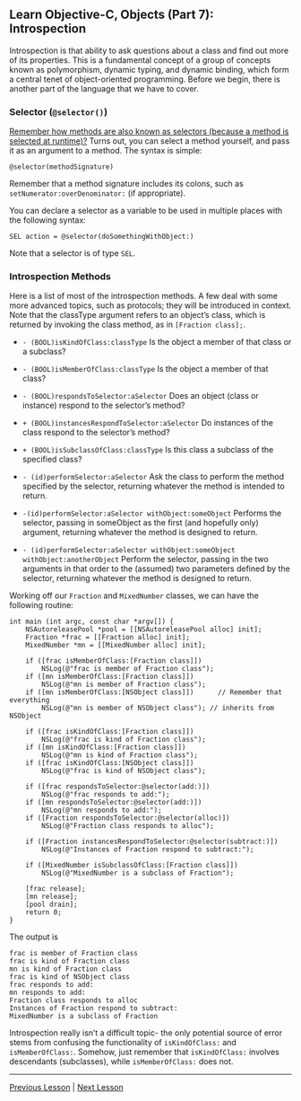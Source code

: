 ## Learn Objective-C, Objects (Part 7): Introspection

Introspection is that ability to ask questions about a class and find out more of its properties. This is a fundamental concept of a group of concepts known as polymorphism, dynamic typing, and dynamic binding, which form a central tenet of object-oriented programming. Before we begin, there is another part of the language that we have to cover.

### Selector (`@selector()`)

[Remember how methods are also known as selectors (because a method is selected at runtime)?](61.md) Turns out, you can select a method yourself, and pass it as an argument to a method. The syntax is simple:

```objc
@selector(methodSignature)
```

Remember that a method signature includes its colons, such as `setNumerator:overDenominator:` (if appropriate).

You can declare a selector as a variable to be used in multiple places with the following syntax:

```objc
SEL action = @selector(doSomethingWithObject:)
```

Note that a selector is of type `SEL`.

### Introspection Methods

Here is a list of most of the introspection methods. A few deal with some more advanced topics, such as protocols; they will be introduced in context. Note that the classType argument refers to an object’s class, which is returned by invoking the class method, as in `[Fraction class];`.

* `- (BOOL)isKindOfClass:classType` Is the object a member of that class or a subclass?

* `- (BOOL)isMemberOfClass:classType` Is the object a member of that class? 

* `- (BOOL)respondsToSelector:aSelector` Does an object (class or instance) respond to the selector’s method? 

* `+ (BOOL)instancesRespondToSelector:aSelector` Do instances of the class respond to the selector’s method? 

* `+ (BOOL)isSubclassOfClass:classType` Is this class a subclass of the specified class? 

* `- (id)performSelector:aSelector` Ask the class to perform the method specified by the selector, returning whatever the method is intended to return. 

* `-(id)performSelector:aSelector withObject:someObject` Performs the selector, passing in someObject as the first (and hopefully only) argument, returning whatever the method is designed to return.

* `- (id)performSelector:aSelector withObject:someObject withObject:anotherObject` Perform the selector, passing in the two arguments in that order to the (assumed) two parameters defined by the selector, returning whatever the method is designed to return.

Working off our `Fraction` and `MixedNumber` classes, we can have the following routine:

```objc
int main (int argc, const char *argv[]) {
    NSAutoreleasePool *pool = [[NSAutoreleasePool alloc] init];
    Fraction *frac = [[Fraction alloc] init];
    MixedNumber *mn = [[MixedNumber alloc] init];

    if ([frac isMemberOfClass:[Fraction class]])
        NSLog(@"frac is member of Fraction class");
    if ([mn isMemberOfClass:[Fraction class]])
        NSLog(@"mn is member of Fraction class");
    if ([mn isMemberOfClass:[NSObject class]])      // Remember that everything
        NSLog(@"mn is member of NSObject class"); // inherits from NSObject

    if ([frac isKindOfClass:[Fraction class]])
        NSLog(@"frac is kind of Fraction class");
    if ([mn isKindOfClass:[Fraction class]])
        NSLog(@"mn is kind of Fraction class");
    if ([frac isKindOfClass:[NSObject class]])
        NSLog(@"frac is kind of NSObject class");

    if ([frac respondsToSelector:@selector(add:)])
        NSLog(@"frac responds to add:");
    if ([mn respondsToSelector:@selector(add:)])
        NSLog(@"mn responds to add:");
    if ([Fraction respondsToSelector:@selector(alloc)])
        NSLog(@"Fraction class responds to alloc");

    if ([Fraction instancesRespondToSelector:@selector(subtract:)])
        NSLog(@"Instances of Fraction respond to subtract:");

    if ([MixedNumber isSubclassOfClass:[Fraction class]])
        NSLog(@"MixedNumber is a subclass of Fraction");

    [frac release];
    [mn release];
    [pool drain];
    return 0;
}
```

The output is

```
frac is member of Fraction class
frac is kind of Fraction class
mn is kind of Fraction class
frac is kind of NSObject class
frac responds to add:
mn responds to add:
Fraction class responds to alloc
Instances of Fraction respond to subtract:
MixedNumber is a subclass of Fraction
```

Introspection really isn’t a difficult topic- the only potential source of error stems from confusing the functionality of `isKindOfClass:` and `isMemberOfClass:`. Somehow, just remember that `isKindOfClass:` involves descendants (subclasses), while `isMemberOfClass:` does not.

---

[Previous Lesson](66.md) | [Next Lesson](68.md)

